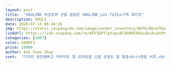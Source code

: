 ```yaml
---
layout: post 
title:  "SHULINE 여성로퍼 신발 슬립온 SHULINE_LUz-7415소가죽 화이트" 
description: SHULI ..
date: 2020-07-13 06:44:26 
img: https://static.coupangcdn.com/image/vendor_inventory/8bfb/06c6f8adff9fa755142f8a2f8454ebdecd730f4a410fe6fd6f069573dd44.jpg 
linkUrl: https://link.coupang.com/re/AFFSDP?lptag=AF3600438&subid=ahnPublicAsk&pageKey=1376655618&itemId=2410101634&vendorItemId=70404632993&traceid=V0-113-3fe11d150f818556 
categories: [1007] 
color: 5A8DF3 
price: 29900 
author: Ask View Shop 
cont:  "디자인 완전예쁘고 마무리도 잘 되어있음 신발 균형도 잘 맞음<br/>맨발 비추.<br/> 뒤꿈치 안전을 위해 덧신착용 추천합니다.<br/><br/>발볼은 편한데 길이가 좀 작게 나온듯 하네요 디자인은 산뜻하고 이뻐요 잠깐 신으니 편하긴 하는데 장시간은 아직 모르겠네요 가격대 비해서 고급지고 잘 만들어 졌습니다<br/>키160.<br/> 235 인데  정사이즈 주문했는데 득템임,<br/>평소 235 신는데 양말신고 신으려고 240주문했음.<br/> 많이작음<br/>포장.<br/>배송 좋아요.<br/><br/>" 
---
```


